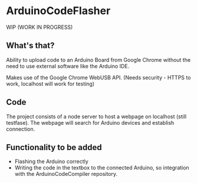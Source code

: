 # ArduinoCodeFlasher

WIP (WORK IN PROGRESS)

## What's that?

Ability to upload code to an Arduino Board from Google Chrome without the need to use external software like the Arduino IDE.

Makes use of the Google Chrome WebUSB API. (Needs security - HTTPS to work, localhost will work for testing)

## Code

The project consists of a node server to host a webpage on localhost (still testfase).
The webpage will search for Arduino devices and establish connection. 

## Functionality to be added
 - Flashing the Arduino correctly
 - Writing the code in the textbox to the connected Arduino, so integration with the ArduinoCodeCompiler repository.


